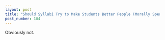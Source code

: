 ```yaml
---
layout: post
title: "Should Syllabi Try to Make Students Better People (Morally Speaking)?"
post_number: 104
---
```


Obviously not.